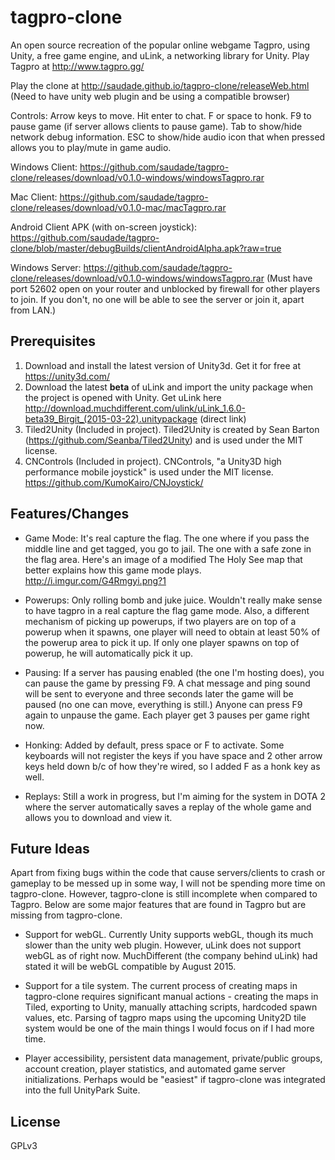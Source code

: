 # tagpro-clone
An open source recreation of the popular online webgame Tagpro, using Unity, a free game engine, and uLink, a networking library for Unity. Play Tagpro at http://www.tagpro.gg/

Play the clone at http://saudade.github.io/tagpro-clone/releaseWeb.html (Need to have unity web plugin and be using a compatible browser)

Controls: Arrow keys to move. Hit enter to chat. F or space to honk. F9 to pause game (if server allows clients to pause game). Tab to show/hide network debug information. ESC to show/hide audio icon that when pressed allows you to play/mute in game audio.

Windows Client: https://github.com/saudade/tagpro-clone/releases/download/v0.1.0-windows/windowsTagpro.rar

Mac Client: https://github.com/saudade/tagpro-clone/releases/download/v0.1.0-mac/macTagpro.rar

Android Client APK (with on-screen joystick): https://github.com/saudade/tagpro-clone/blob/master/debugBuilds/clientAndroidAlpha.apk?raw=true

Windows Server: https://github.com/saudade/tagpro-clone/releases/download/v0.1.0-windows/windowsTagpro.rar
(Must have port 52602 open on your router and unblocked by firewall for other players to join. If you don't, no one will be able to see the server or join it, apart from LAN.)

## Prerequisites
1. Download and install the latest version of Unity3d. Get it for free at https://unity3d.com/
2. Download the latest **beta** of uLink and import the unity package when the project is opened with Unity. Get uLink here http://download.muchdifferent.com/ulink/uLink_1.6.0-beta39_Birgit_(2015-03-22).unitypackage (direct link)
3. Tiled2Unity (Included in project). Tiled2Unity is created by Sean Barton (https://github.com/Seanba/Tiled2Unity) and is used under the MIT license.
4. CNControls (Included in project). CNControls, "a Unity3D high performance mobile joystick" is used under the MIT license. https://github.com/KumoKairo/CNJoystick/


## Features/Changes
* Game Mode: It's real capture the flag. The one where if you pass the middle line and get tagged, you go to jail. The one with a safe zone in the flag area. Here's an image of a modified The Holy See map that better explains how this game mode plays. http://i.imgur.com/G4Rmgyi.png?1

* Powerups: Only rolling bomb and juke juice. Wouldn't really make sense to have tagpro in a real capture the flag game mode. Also, a different mechanism of picking up powerups, if two players are on top of a powerup when it spawns, one player will need to obtain at least 50% of the powerup area to pick it up. If only one player spawns on top of powerup, he will automatically pick it up.

* Pausing: If a server has pausing enabled (the one I'm hosting does), you can pause the game by pressing F9. A chat message and ping sound will be sent to everyone and three seconds later the game will be paused (no one can move, everything is still.) Anyone can press F9 again to unpause the game. Each player get 3 pauses per game right now.

* Honking: Added by default, press space or F to activate. Some keyboards will not register the keys if you have space and 2 other arrow keys held down b/c of how they're wired, so I added F as a honk key as well.

* Replays: Still a work in progress, but I'm aiming for the system in DOTA 2 where the server automatically saves a replay of the whole game and allows you to download and view it.

## Future Ideas

Apart from fixing bugs within the code that cause servers/clients to crash or gameplay to be messed up in some way, I will not be spending more time on tagpro-clone. However, tagpro-clone is still incomplete when compared to Tagpro. Below are some major features that are found in Tagpro but are missing from tagpro-clone.

* Support for webGL. Currently Unity supports webGL, though its much slower than the unity web plugin. However, uLink does not support webGL as of right now. MuchDifferent (the company behind uLink) had stated it will be webGL compatible by August 2015.

* Support for a tile system. The current process of creating maps in tagpro-clone requires significant manual actions - creating the maps in Tiled, exporting to Unity, manually attaching scripts, hardcoded spawn values, etc. Parsing of tagpro maps using the upcoming Unity2D tile system would be one of the main things I would focus on if I had more time.

* Player accessibility, persistent data management, private/public groups, account creation, player statistics, and automated game server initializations. Perhaps would be "easiest" if tagpro-clone was integrated into the full UnityPark Suite.


## License

GPLv3
